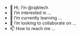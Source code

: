 - 👋 Hi, I’m @rajktech
- 👀 I’m interested in ...
- 🌱 I’m currently learning ...
- 💞️ I’m looking to collaborate on ...
- 📫 How to reach me ...

<!---
rajktech/rajktech is a ✨ special ✨ repository because its `README.md` (this file) appears on your GitHub profile.
You can click the Preview link to take a look at your changes.
--->
